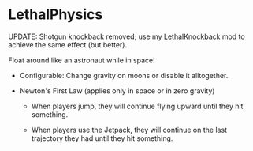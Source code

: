 # LethalPhysics

UPDATE: Shotgun knockback removed; use my [LethalKnockback](https://thunderstore.io/c/lethal-company/p/SeismicMods/LethalKnockback/) mod to achieve the same effect (but better).

Float around like an astronaut while in space!

- Configurable: Change gravity on moons or disable it alltogether.

- Newton's First Law (applies only in space or in zero gravity)
  
  - When players jump, they will continue flying upward until they hit something.
  
  - When players use the Jetpack, they will continue on the last trajectory they had until they hit something.